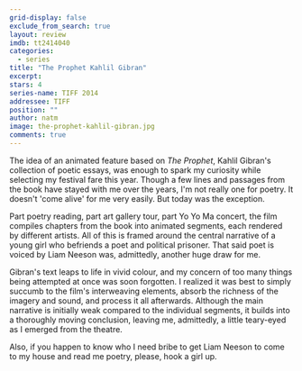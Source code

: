 ```yaml
---
grid-display: false
exclude_from_search: true
layout: review
imdb: tt2414040
categories: 
  - series
title: "The Prophet Kahlil Gibran"
excerpt: 
stars: 4
series-name: TIFF 2014
addressee: TIFF
position: ""
author: natm
image: the-prophet-kahlil-gibran.jpg
comments: true
---
```

The idea of an animated feature based on _The Prophet_, Kahlil Gibran's collection of poetic essays, was enough to spark my curiosity while selecting my festival fare this year. Though a few lines and passages from the book have stayed with me over the years, I'm not really one for poetry. It doesn't 'come alive' for me very easily. But today was the exception.

Part poetry reading, part art gallery tour, part Yo Yo Ma concert, the film compiles chapters from the book into animated segments, each rendered by different artists. All of this is framed around the central narrative of a young girl who befriends a poet and political prisoner. That said poet is voiced by Liam Neeson was, admittedly, another huge draw for me.

Gibran's text leaps to life in vivid colour, and my concern of too many things being attempted at once was soon forgotten. I realized it was best to simply succumb to the film's interweaving elements, absorb the richness of the imagery and sound, and process it all afterwards. Although the main narrative is initially weak compared to the individual segments, it builds into a thoroughly moving conclusion, leaving me, admittedly, a little teary-eyed as I emerged from the theatre.

Also, if you happen to know who I need bribe to get Liam Neeson to come to my house and read me poetry, please, hook a girl up.